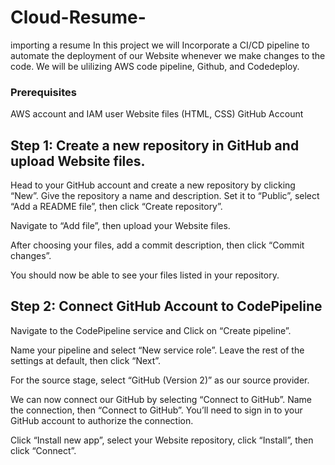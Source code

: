# Cloud-Resume-
importing a resume 
In this project we will Incorporate a CI/CD pipeline to automate the deployment of our Website whenever we make changes to the code.
We will be ulilizing AWS code pipeline, Github, and Codedeploy. 

### Prerequisites 
AWS account and IAM user Website files (HTML, CSS) GitHub Account

## Step 1: Create a new repository in GitHub and upload Website files.
Head to your GitHub account and create a new repository by clicking “New”.  Give the repository a name and description. Set it to “Public”, select “Add a README file”, then click “Create repository”. 

Navigate to “Add file”, then upload your Website files. 

After choosing your files, add a commit description, then click “Commit changes”. 

You should now be able to see your files listed in your repository. 

## Step 2: Connect GitHub Account to CodePipeline
Navigate to the CodePipeline service and Click on “Create pipeline”. 

Name your pipeline and select “New service role”. Leave the rest of the settings at default, then click “Next”. 

For the source stage, select “GitHub (Version 2)” as our source provider.

We can now connect our GitHub by selecting “Connect to GitHub”. Name the connection, then “Connect to GitHub”. You’ll need to sign in to your GitHub account to authorize the connection. 

Click “Install new app”, select your Website repository, click “Install”, then click “Connect”.
